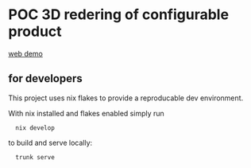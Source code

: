 # POC 3D redering of configurable product

[web demo](https://chair.glennwso.com/)

## for developers

This project uses nix flakes to provide a reproducable dev environment.

With nix installed and flakes enabled simply run
```
  nix develop
```

to build and serve locally:
```
  trunk serve
```

